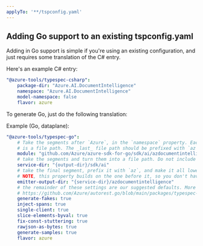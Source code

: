 ```yaml
---
applyTo: '**/tspconfig.yaml'
---
```


## Adding Go support to an existing tspconfig.yaml

Adding in Go support is simple if you're using an existing configuration, and just requires some translation of the C# entry.

Here's an example C# entry:

```yaml
"@azure-tools/typespec-csharp":
	package-dir: "Azure.AI.DocumentIntelligence"
	namespace: "Azure.AI.DocumentIntelligence"
	model-namespace: false
	flavor: azure
```

To generate Go, just do the following translation:

Example (Go, dataplane):

```yaml
"@azure-tools/typespec-go":
    # Take the segments after `Azure`, in the `namespace` property. Each segment 
    # is a file path. The _last_ file path should be prefixed with `az`.
	module: "github.com/Azure/azure-sdk-for-go/sdk/ai/azdocumentintelligence"
    # take the segments and turn them into a file path. Do not include the final segment this time.
	service-dir: "{output-dir}/sdk/ai"
    # take the final segment, prefix it with `az`, and make it all lowercase. 
    # NOTE, this property builds on the one before it, so you don't have to add it again.
	emitter-output-dir: "{service-dir}/azdocumentintelligence"
    # the remainder of these settings are our suggested defaults. More information about each flag can be found here:
    # https://github.com/Azure/autorest.go/blob/main/packages/typespec-go/src/lib.ts
	generate-fakes: true
	inject-spans: true
	single-client: true
	slice-elements-byval: true
	fix-const-stuttering: true
	rawjson-as-bytes: true
	generate-samples: true
    flavor: azure
```
